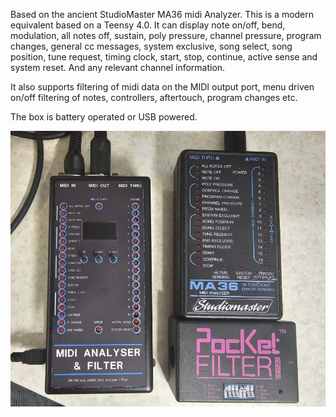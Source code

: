 Based on the ancient StudioMaster MA36 midi Analyzer. This is a modern equivalent based on a Teensy 4.0. It can display note on/off, bend, modulation, all notes off, sustain, poly pressure, channel pressure, program changes, general cc messages, system exclusive, song select, song position, tune request, timing clock, start, stop, continue, active sense and system reset. And any relevant channel information. 

It also supports filtering of midi data on the MIDI output port, menu driven on/off filtering of notes, controllers, aftertouch, program changes etc.

The box is battery operated or USB powered.

![Synth](synth.jpg)
